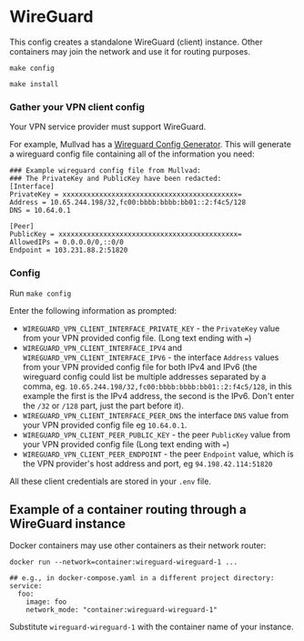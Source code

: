 # WireGuard

This config creates a standalone WireGuard (client) instance. Other
containers may join the network and use it for routing purposes.

```
make config
```

```
make install
```

### Gather your VPN client config

Your VPN service provider must support WireGuard.

For example, Mullvad has a [Wireguard Config
Generator](https://mullvad.net/en/account/#/wireguard-config). This
will generate a wireguard config file containing all of the
information you need:

```
### Example wireguard config file from Mullvad:
### The PrivateKey and PublicKey have been redacted:
[Interface]
PrivateKey = xxxxxxxxxxxxxxxxxxxxxxxxxxxxxxxxxxxxxxxxxxx=
Address = 10.65.244.198/32,fc00:bbbb:bbbb:bb01::2:f4c5/128
DNS = 10.64.0.1

[Peer]
PublicKey = xxxxxxxxxxxxxxxxxxxxxxxxxxxxxxxxxxxxxxxxxxxx=
AllowedIPs = 0.0.0.0/0,::0/0
Endpoint = 103.231.88.2:51820
```

### Config

Run `make config` 

Enter the following information as prompted:

 * `WIREGUARD_VPN_CLIENT_INTERFACE_PRIVATE_KEY` - the `PrivateKey`
   value from your VPN provided config file. (Long text ending with
   `=`)
 * `WIREGUARD_VPN_CLIENT_INTERFACE_IPV4` and
   `WIREGUARD_VPN_CLIENT_INTERFACE_IPV6` - the interface `Address`
   values from your VPN provided config file for both IPv4 and IPv6
   (the wireguard config could list be multiple addresses separated by
   a comma, eg. `10.65.244.198/32,fc00:bbbb:bbbb:bb01::2:f4c5/128`, in
   this example the first is the IPv4 address, the second is the IPv6.
   Don't enter the `/32` or `/128` part, just the part before it).
 * `WIREGUARD_VPN_CLIENT_INTERFACE_PEER_DNS` the interface `DNS`
   value from your VPN provided config file eg `10.64.0.1`.
 * `WIREGUARD_VPN_CLIENT_PEER_PUBLIC_KEY` - the peer `PublicKey`
   value from your VPN provided config file (Long text ending with
   `=`)
 * `WIREGUARD_VPN_CLIENT_PEER_ENDPOINT` - the peer `Endpoint`
   value, which is the VPN provider's host address and port, eg
   `94.198.42.114:51820`

All these client credentials are stored in your `.env` file.

## Example of a container routing through a WireGuard instance

Docker containers may use other containers as their network router:

```
docker run --network=container:wireguard-wireguard-1 ...
```

```
## e.g., in docker-compose.yaml in a different project directory:
service:
  foo:
    image: foo
    network_mode: "container:wireguard-wireguard-1"
```

Substitute `wireguard-wireguard-1` with the container name of your
instance.
